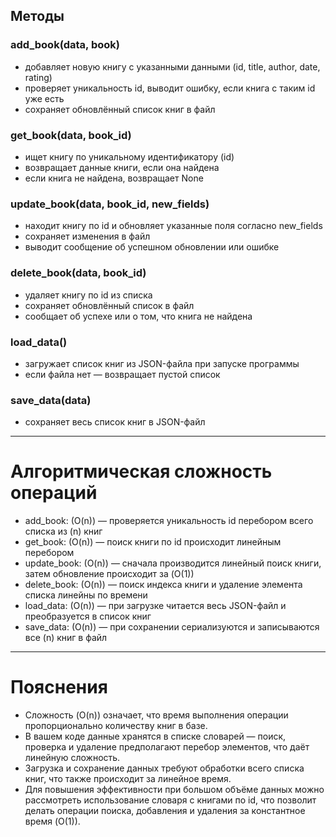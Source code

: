 

## Методы

### add_book(data, book)
- добавляет новую книгу с указанными данными (id, title, author, date, rating)
- проверяет уникальность id, выводит ошибку, если книга с таким id уже есть
- сохраняет обновлённый список книг в файл

### get_book(data, book_id)
- ищет книгу по уникальному идентификатору (id)
- возвращает данные книги, если она найдена
- если книга не найдена, возвращает None

### update_book(data, book_id, new_fields)
- находит книгу по id и обновляет указанные поля согласно new_fields
- сохраняет изменения в файл
- выводит сообщение об успешном обновлении или ошибке

### delete_book(data, book_id)
- удаляет книгу по id из списка
- сохраняет обновлённый список в файл
- сообщает об успехе или о том, что книга не найдена

### load_data()
- загружает список книг из JSON-файла при запуске программы
- если файла нет — возвращает пустой список

### save_data(data)
- сохраняет весь список книг в JSON-файл


---

# Алгоритмическая сложность операций

- add_book: \(O(n)\) — проверяется уникальность id перебором всего списка из \(n\) книг
- get_book: \(O(n)\) — поиск книги по id происходит линейным перебором
- update_book: \(O(n)\) — сначала производится линейный поиск книги, затем обновление происходит за \(O(1)\)
- delete_book: \(O(n)\) — поиск индекса книги и удаление элемента списка линейны по времени
- load_data: \(O(n)\) — при загрузке читается весь JSON-файл и преобразуется в список книг
- save_data: \(O(n)\) — при сохранении сериализуются и записываются все \(n\) книг в файл

---

# Пояснения

- Сложность \(O(n)\) означает, что время выполнения операции пропорционально количеству книг в базе.
- В вашем коде данные хранятся в списке словарей — поиск, проверка и удаление предполагают перебор элементов, что даёт линейную сложность.
- Загрузка и сохранение данных требуют обработки всего списка книг, что также происходит за линейное время.
- Для повышения эффективности при большом объёме данных можно рассмотреть использование словаря с книгами по id, что позволит делать операции поиска, добавления и удаления за константное время \(O(1)\).

